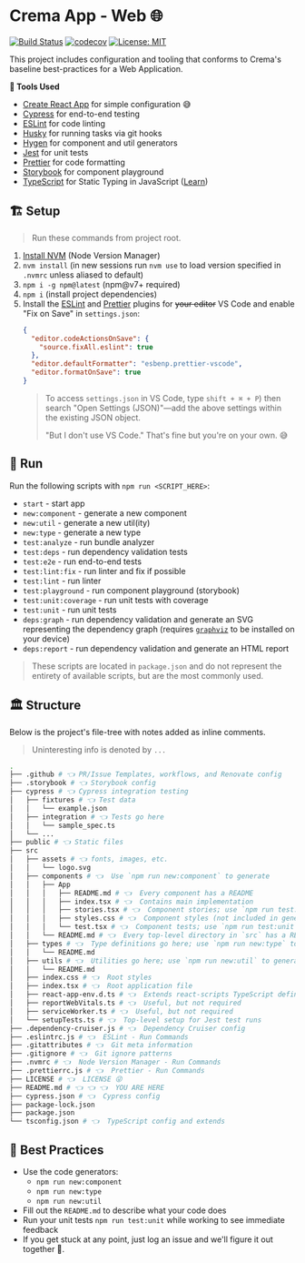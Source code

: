 # Crema App - Web 🌐

[![Build Status](https://github.com/cremalab/crema-app-web/workflows/CI/badge.svg)](https://github.com/cremalab/crema-app-web/actions)
[![codecov](https://codecov.io/gh/cremalab/app-web/branch/develop/graph/badge.svg?token=8epVUIKnmy)](https://codecov.io/gh/cremalab/app-web)
[![License: MIT](https://img.shields.io/badge/License-MIT-yellow.svg)](https://opensource.org/licenses/MIT)

This project includes configuration and tooling that conforms to Crema's baseline best-practices for a Web Application.

**🧰 Tools Used**

- [Create React App](https://facebook.github.io/create-react-app/) for simple configuration 😅
- [Cypress](https://www.cypress.io) for end-to-end testing
- [ESLint](https://eslint.org) for code linting
- [Husky](https://github.com/typicode/husky/tree/master) for running tasks via git hooks
- [Hygen](http://www.hygen.io) for component and util generators
- [Jest](https://jestjs.io) for unit tests
- [Prettier](https://prettier.io) for code formatting
- [Storybook](https://storybook.js.org) for component playground
- [TypeScript](http://www.typescriptlang.org) for Static Typing in JavaScript ([Learn](http://www.typescriptlang.org/docs/handbook/basic-types.html))

## 🏗 Setup

> Run these commands from project root.

1. [Install NVM](https://github.com/creationix/nvm#installation-and-update) (Node Version Manager)
2. `nvm install` (in new sessions run `nvm use` to load version specified in `.nvmrc` unless aliased to default)
3. `npm i -g npm@latest` (npm@v7+ required)
4. `npm i` (install project dependencies)
5. Install the [ESLint](https://marketplace.visualstudio.com/items?itemName=dbaeumer.vscode-eslint) and [Prettier](https://marketplace.visualstudio.com/items?itemName=esbenp.prettier-vscode) plugins for ~~your editor~~ VS Code and enable "Fix on Save" in `settings.json`:
   ```json
   {
     "editor.codeActionsOnSave": {
       "source.fixAll.eslint": true
     },
     "editor.defaultFormatter": "esbenp.prettier-vscode",
     "editor.formatOnSave": true
   }
   ```
   > To access `settings.json` in VS Code, type `shift + ⌘ + P`) then search "Open Settings (JSON)"—add the above settings within the existing JSON object.
   >
   > "But I don't use VS Code." That's fine but you're on your own. 😅

## 👟 Run

Run the following scripts with `npm run <SCRIPT_HERE>`:

- `start` - start app
- `new:component` - generate a new component
- `new:util` - generate a new util(ity)
- `new:type` - generate a new type
- `test:analyze` - run bundle analyzer
- `test:deps` - run dependency validation tests
- `test:e2e` - run end-to-end tests
- `test:lint:fix` - run linter and fix if possible
- `test:lint` - run linter
- `test:playground` - run component playground (storybook)
- `test:unit:coverage` - run unit tests with coverage
- `test:unit` - run unit tests
- `deps:graph` - run dependency validation and generate an SVG representing the dependency graph (requires [`graphviz`](https://graphviz.org/) to be installed on your device)
- `deps:report` - run dependency validation and generate an HTML report

> These scripts are located in `package.json` and do not represent the entirety of available scripts, but are the most commonly used.

## 🏛 Structure

Below is the project's file-tree with notes added as inline comments.

> Uninteresting info is denoted by `...`

```bash
.
├── .github # 👈 PR/Issue Templates, workflows, and Renovate config
├── .storybook # 👈 Storybook config
├── cypress # 👈 Cypress integration testing
│   ├── fixtures # 👈 Test data
│   │   └── example.json
│   ├── integration # 👈 Tests go here
│   │   └── sample_spec.ts
│   └── ...
├── public # 👈 Static files
├── src
│   ├── assets # 👈 fonts, images, etc.
│   │   └── logo.svg
│   ├── components # 👈  Use `npm run new:component` to generate
│   │   ├── App
│   │   │   ├── README.md # 👈  Every component has a README
│   │   │   ├── index.tsx # 👈  Contains main implementation
│   │   │   ├── stories.tsx # 👈  Component stories; use `npm run test:playground` to run
│   │   │   ├── styles.css # 👈  Component styles (not included in generated code)
│   │   │   └── test.tsx # 👈  Component tests; use `npm run test:unit` to run
│   │   └── README.md # 👈  Every top-level directory in `src` has a README.md
│   ├── types # 👈  Type definitions go here; use `npm run new:type` to generate
│   │   └── README.md
│   ├── utils # 👈  Utilities go here; use `npm run new:util` to generate
│   │   └── README.md
│   ├── index.css # 👈  Root styles
│   ├── index.tsx # 👈  Root application file
│   ├── react-app-env.d.ts # 👈  Extends react-scripts TypeScript definitions
│   ├── reportWebVitals.ts # 👈  Useful, but not required
│   ├── serviceWorker.ts # 👈  Useful, but not required
│   └── setupTests.ts # 👈  Top-level setup for Jest test runs
├── .dependency-cruiser.js # 👈  Dependency Cruiser config
├── .eslintrc.js # 👈  ESLint - Run Commands
├── .gitattributes # 👈  Git meta information
├── .gitignore # 👈  Git ignore patterns
├── .nvmrc # 👈  Node Version Manager - Run Commands
├── .prettierrc.js # 👈  Prettier - Run Commands
├── LICENSE # 👈  LICENSE 😜
├── README.md # 👈 👈 👈  YOU ARE HERE
├── cypress.json # 👈  Cypress config
├── package-lock.json
├── package.json
└── tsconfig.json # 👈  TypeScript config and extends
```

## 🥇 Best Practices

- Use the code generators:
  - `npm run new:component`
  - `npm run new:type`
  - `npm run new:util`
- Fill out the `README.md` to describe what your code does
- Run your unit tests `npm run test:unit` while working to see immediate feedback
- If you get stuck at any point, just log an issue and we'll figure it out together 👭.
